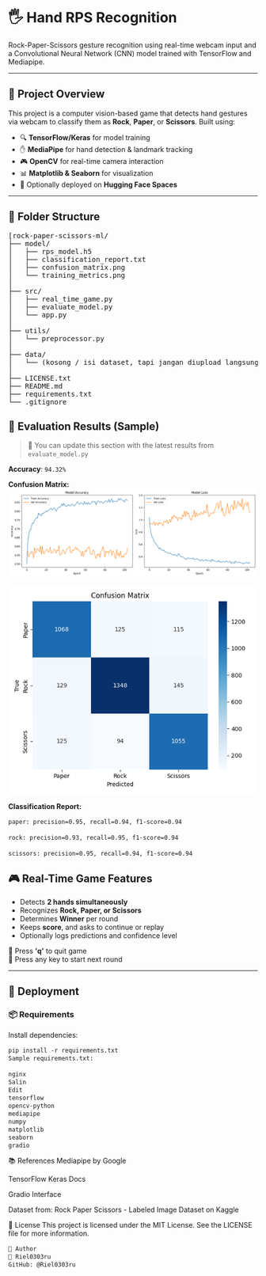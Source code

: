 # 🖐️ Hand RPS Recognition

Rock-Paper-Scissors gesture recognition using real-time webcam input and a Convolutional Neural Network (CNN) model trained with TensorFlow and Mediapipe.

---

## 📌 Project Overview

This project is a computer vision-based game that detects hand gestures via webcam to classify them as **Rock**, **Paper**, or **Scissors**. Built using:

- 🔍 **TensorFlow/Keras** for model training
- ✋ **MediaPipe** for hand detection & landmark tracking
- 🎮 **OpenCV** for real-time camera interaction
- 📊 **Matplotlib & Seaborn** for visualization
- 🎯 Optionally deployed on **Hugging Face Spaces**

---

## 📂 Folder Structure
<pre>[rock-paper-scissors-ml/
├── model/
│   ├── rps_model.h5
│   ├── classification_report.txt
│   ├── confusion_matrix.png
│   └── training_metrics.png
│
├── src/
│   ├── real_time_game.py
│   ├── evaluate_model.py
│   └── app.py
│
├── utils/
│   └── preprocessor.py
│
├── data/
│   └── (kosong / isi dataset, tapi jangan diupload langsung)
│
├── LICENSE.txt
├── README.md
├── requirements.txt
└── .gitignore</pre>

## 🧪 Evaluation Results (Sample)

> 📍 You can update this section with the latest results from `evaluate_model.py`

**Accuracy**: `94.32%`

**Confusion Matrix:**
![training matrics](training_metrics.png)

![confusion matrix](confusion_matrix.png)


**Classification Report:**
```
paper: precision=0.95, recall=0.94, f1-score=0.94

rock: precision=0.93, recall=0.95, f1-score=0.94

scissors: precision=0.95, recall=0.94, f1-score=0.94
```

## 🎮 Real-Time Game Features

- Detects **2 hands simultaneously**
- Recognizes **Rock, Paper, or Scissors**
- Determines **Winner** per round
- Keeps **score**, and asks to continue or replay
- Optionally logs predictions and confidence level

🎥 Press **'q'** to quit game  
🔁 Press any key to start next round

---

## 🚀 Deployment

### 📦 Requirements

Install dependencies:

```
pip install -r requirements.txt
Sample requirements.txt:

nginx
Salin
Edit
tensorflow
opencv-python
mediapipe
numpy
matplotlib
seaborn
gradio

```

📚 References
Mediapipe by Google

TensorFlow Keras Docs

Gradio Interface

Dataset from: Rock Paper Scissors - Labeled Image Dataset on Kaggle

📃 License
This project is licensed under the MIT License.
See the LICENSE file for more information.
```
🙌 Author
👤 Riel0303ru
GitHub: @Riel0303ru
```
